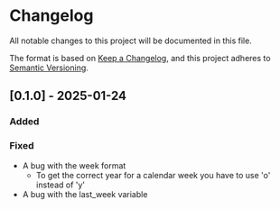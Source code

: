 # Changelog

All notable changes to this project will be documented in this file.

The format is based on [Keep a Changelog](https://keepachangelog.com/en/1.1.0/),
and this project adheres to [Semantic Versioning](https://semver.org/spec/v2.0.0.html).

## [0.1.0] - 2025-01-24

### Added

### Fixed

- A bug with the week format
  - To get the correct year for a calendar week you have to use 'o' instead of 'y'
- A bug with the last_week variable
